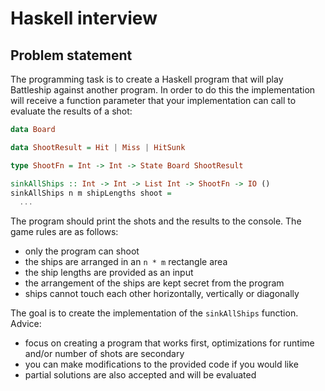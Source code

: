 # Haskell interview

## Problem statement

The programming task is to create a Haskell program that will play Battleship against another
program. In order to do this the implementation will receive a function parameter that your
implementation can call to evaluate the results of a shot:

```Haskell
data Board

data ShootResult = Hit | Miss | HitSunk

type ShootFn = Int -> Int -> State Board ShootResult

sinkAllShips :: Int -> Int -> List Int -> ShootFn -> IO ()
sinkAllShips n m shipLengths shoot =
  ...
```

The program should print the shots and the results to the console. The game rules are as follows:
- only the program can shoot
- the ships are arranged in an `n * m` rectangle area
- the ship lengths are provided as an input
- the arrangement of the ships are kept secret from the program
- ships cannot touch each other horizontally, vertically or diagonally

The goal is to create the implementation of the `sinkAllShips` function.
Advice:
- focus on creating a program that works first, optimizations for runtime and/or number of shots are
  secondary
- you can make modifications to the provided code if you would like
- partial solutions are also accepted and will be evaluated
